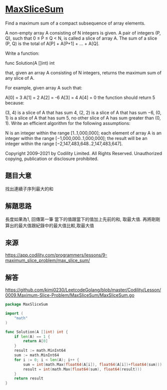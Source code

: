 # [MaxSliceSum](https://app.codility.com/programmers/lessons/9-maximum_slice_problem/max_slice_sum/)
Find a maximum sum of a compact subsequence of array elements.

A non-empty array A consisting of N integers is given. A pair of integers (P, Q), such that 0 ≤ P ≤ Q < N, is called a slice of array A. The sum of a slice (P, Q) is the total of A[P] + A[P+1] + ... + A[Q].

Write a function:

func Solution(A []int) int

that, given an array A consisting of N integers, returns the maximum sum of any slice of A.

For example, given array A such that:

A[0] = 3  A[1] = 2  A[2] = -6
A[3] = 4  A[4] = 0
the function should return 5 because:

(3, 4) is a slice of A that has sum 4,
(2, 2) is a slice of A that has sum −6,
(0, 1) is a slice of A that has sum 5,
no other slice of A has sum greater than (0, 1).
Write an efficient algorithm for the following assumptions:

N is an integer within the range [1..1,000,000];
each element of array A is an integer within the range [−1,000,000..1,000,000];
the result will be an integer within the range [−2,147,483,648..2,147,483,647].

Copyright 2009–2021 by Codility Limited. All Rights Reserved. Unauthorized copying, publication or disclosure prohibited.

## 題目大意
找出連續子序列最大的和
## 解題思路
長度如果為1, 回傳第一筆
當下的值跟當下的值加上先前的和, 取最大值. 再將剛剛算出的最大值跟紀錄中的最大值比較,取最大值

## 來源
https://app.codility.com/programmers/lessons/9-maximum_slice_problem/max_slice_sum/

## 解答
https://github.com/kimi0230/LeetcodeGolang/blob/master/Codility/Lesson/0009.Maximum-Slice-Problem/MaxSliceSum/MaxSliceSum.go


```go
package MaxSliceSum

import (
	"math"
)

func Solution(A []int) int {
	if len(A) == 1 {
		return A[0]
	}
	result := math.MinInt64
	sum := math.MinInt64
	for i := 0; i < len(A); i++ {
		sum = int(math.Max(float64(A[i]), float64(A[i])+float64(sum)))
		result = int(math.Max(float64(sum), float64(result)))
	}
	return result
}
```